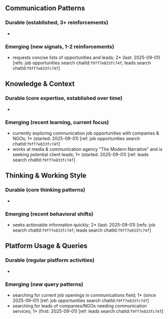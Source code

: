 ## Communication Patterns
### Durable (established, 3+ reinforcements)
- 

### Emerging (new signals, 1-2 reinforcements)
- requests concise lists of opportunities and leads; 2× (last: 2025-09-01) [refs: job opportunities search chatId:`f9ff7e833fc74f`; leads search chatId:`f9ff7e833fc74f`]

## Knowledge & Context
### Durable (core expertise, established over time)
- 

### Emerging (recent learning, current focus)
- currently exploring communication job opportunities with companies & NGOs; 1× (started: 2025-09-01) [ref: job opportunities search chatId:`f9ff7e833fc74f`]
- works at media & communication agency "The Modern Narrative" and is seeking potential client leads; 1× (started: 2025-09-01) [ref: leads search chatId:`f9ff7e833fc74f`]

## Thinking & Working Style
### Durable (core thinking patterns)
- 

### Emerging (recent behavioral shifts)
- seeks actionable information quickly; 2× (last: 2025-09-01) [refs: job search chatId:`f9ff7e833fc74f`; leads search chatId:`f9ff7e833fc74f`]

## Platform Usage & Queries
### Durable (regular platform activities)
- 

### Emerging (new query patterns)
- searching for current job openings in communications field; 1× (since 2025-09-01) [ref: job opportunities search chatId:`f9ff7e833fc74f`]
- searching for leads of companies/NGOs needing communication services; 1× (first: 2025-09-01) [ref: leads search chatId:`f9ff7e833fc74f`]